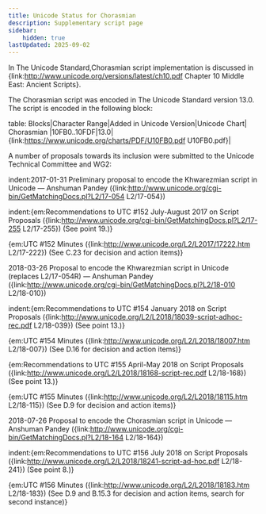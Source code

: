 ```yaml
---
title: Unicode Status for Chorasmian
description: Supplementary script page
sidebar:
    hidden: true
lastUpdated: 2025-09-02
---
```


In The Unicode Standard,Chorasmian script implementation is discussed in {link:http://www.unicode.org/versions/latest/ch10.pdf Chapter 10 Middle East: Ancient Scripts}.

[comment]: # (end of intro)

[comment]: # (start of blocks)

The Chorasmian  script was encoded in The Unicode Standard version 13.0. The script is encoded in the following block:

table:
Blocks|Character Range|Added in Unicode Version|Unicode Chart|
Chorasmian  |10FB0..10FDF|13.0|{link:https://www.unicode.org/charts/PDF/U10FB0.pdf U10FB0.pdf}|

[comment]: # (end of blocks)

[comment]: # (start of chars)



[comment]: # (end of chars)

[comment]: # (start of rest)

A number of proposals towards its inclusion were submitted to the Unicode Technical Committee and WG2:

indent:2017-01-31 Preliminary proposal to encode the Khwarezmian script in Unicode — Anshuman Pandey ({link:http://www.unicode.org/cgi-bin/GetMatchingDocs.pl?L2/17-054 L2/17-054})

indent:{em:Recommendations to UTC #152 July-August 2017 on Script Proposals ({link:http://www.unicode.org/cgi-bin/GetMatchingDocs.pl?L2/17-255 L2/17-255}) (See point 19.)}

{em:UTC #152 Minutes ({link:http://www.unicode.org/L2/L2017/17222.htm L2/17-222}) (See C.23 for decision and action items)}


2018-03-26 Proposal to encode the Khwarezmian script in Unicode (replaces L2/17-054R) — Anshuman Pandey ({link:http://www.unicode.org/cgi-bin/GetMatchingDocs.pl?L2/18-010 L2/18-010})

indent:{em:Recommendations to UTC #154 January 2018 on Script Proposals ({link:http://www.unicode.org/L2/L2018/18039-script-adhoc-rec.pdf L2/18-039}) (See point 13.)}

{em:UTC #154 Minutes ({link:http://www.unicode.org/L2/L2018/18007.htm L2/18-007}) (See D.16 for decision and action items)}

{em:Recommendations to UTC #155 April-May 2018 on Script Proposals ({link:http://www.unicode.org/L2/L2018/18168-script-rec.pdf L2/18-168}) (See point 13.)}

{em:UTC #155 Minutes ({link:http://www.unicode.org/L2/L2018/18115.htm L2/18-115}) (See D.9 for decision and action items)}


2018-07-26 Proposal to encode the Chorasmian script in Unicode — Anshuman Pandey ({link:http://www.unicode.org/cgi-bin/GetMatchingDocs.pl?L2/18-164 L2/18-164})

indent:{em:Recommendations to UTC #156 July 2018 on Script Proposals ({link:http://www.unicode.org/L2/L2018/18241-script-ad-hoc.pdf L2/18-241}) (See point 8.)}

{em:UTC #156 Minutes ({link:http://www.unicode.org/L2/L2018/18183.htm L2/18-183}) (See D.9 and B.15.3 for decision and action items, search for second instance)}

